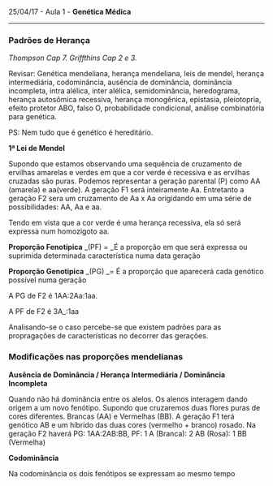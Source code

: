 25/04/17 - Aula 1 - **Genética Médica**

---

### Padrões de Herança

_Thompson Cap 7.  Griffthins Cap 2 e 3._

Revisar: Genética mendeliana, herança mendeliana, leis de mendel, herança intermediária, codominância, ausência de dominância, dominância incompleta, intra alélica, inter alélica, semidominância, heredograma, herança autosômica recessiva, herança monogênica, epistasia, pleiotopria, efeito protetor ABO, falso O, probabilidade condicional, análise combinatória para genética.

PS: Nem tudo que é genético é hereditário.

**1ª Lei de Mendel**

Supondo que estamos observando uma sequência de cruzamento de ervilhas amarelas e verdes em que a cor verde é recessiva e as ervilhas cruzadas são puras. Podemos representar a geração parental \(P\) como AA \(amarela\) e aa\(verde\). A geração F1 será inteiramente Aa. Entretanto a geração F2 sera um cruzamento de Aa x Aa origidando em uma série de possibilidades: AA, Aa  e aa.

Tendo em vista que a cor verde é uma herança recessiva, ela só será expressa num homozigoto aa.

**Proporção Fenotípica** _\(PF\) = _É a proporção em que será expressa ou suprimida determinada característica numa data geração

**Proporção Genotipica** _\(PG\) _= É a proporção que aparecerá cada genótico possível numa geração

A PG de F2 é 1AA:2Aa:1aa.

A PF de F2 é 3A\_:1aa

Analisando-se o caso percebe-se que existem padrões para as propragações de características no decorrer das gerações.

### **Modificações nas proporções mendelianas**

**Ausência de Dominância / Herança Intermediária / Dominância Incompleta**

Quando não há dominância entre os alelos. Os alenos interagem dando origem a um novo fenótipo. Supondo que cruzaremos duas flores puras de cores diferentes. Brancas \(AA\) e Vermelhas \(BB\). A geração F1 terá genótico AB e um híbrido das duas cores \(vermelho + branco\) rosado. Na geração F2 haverá PG: 1AA:2AB:BB, PF: 1 A \(Branca\): 2 AB \(Rosa\): 1 BB \(Vermelha\)

**Codominância**

Na codominância os dois fenótipos se expressam ao mesmo tempo

